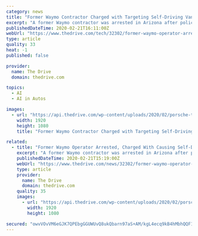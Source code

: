 ```yaml
---
category: news
title: "Former Waymo Contractor Charged with Targeting Self-Driving Vans with Brake Checks"
excerpt: "A former Waymo contractor was arrested in Arizona after police say he purposefully caused a Waymo-owned vehicle to rear-end him on a public roadway. According to local news, on Jan. 30 Raymond Tang was spotted harassing two Waymo vans on a wide stretch of highway in Tempe, Arizona. Tang began to swerve his vehicles in and out of his lane before ..."
publishedDateTime: 2020-02-21T16:11:00Z
webUrl: "https://www.thedrive.com/tech/32302/former-waymo-operator-arrested-charged-with-causing-self-driving-van-to-crash"
type: article
quality: 33
heat: -1
published: false

provider:
  name: The Drive
  domain: thedrive.com

topics:
  - AI
  - AI in Autos

images:
  - url: "https://api.thedrive.com/wp-content/uploads/2020/02/porsche-turbo-1.jpg?quality=85"
    width: 1920
    height: 1080
    title: "Former Waymo Contractor Charged with Targeting Self-Driving Vans with Brake Checks"

related:
  - title: "Former Waymo Operator Arrested, Charged With Causing Self-Driving Van to Crash"
    excerpt: "A former Waymo contractor was arrested in Arizona after police say he purposefully caused a Waymo-owned vehicle to rear-end him on a public roadway. According to local news, on Jan. 30 Raymond Tang was spotted harassing two Waymo vans on a wide stretch of highway in Tempe, Arizona. Tang began to swerve his vehicles in and out of his lane before ..."
    publishedDateTime: 2020-02-21T15:19:00Z
    webUrl: "https://www.thedrive.com/news/32302/former-waymo-operator-arrested-charged-with-causing-self-driving-van-to-crash"
    type: article
    provider:
      name: The Drive
      domain: thedrive.com
    quality: 35
    images:
      - url: "https://api.thedrive.com/wp-content/uploads/2020/02/porsche-turbo-1.jpg?quality=85"
        width: 1920
        height: 1080

secured: "owvVOvVM6eGJK7QPEbgGGUWUvQ8ukQbarn97aS+AM/kgL4ecq9kB4hMbhQQF1S4Ws9vK5jj+NQ23R1FfUUUwOe3lzkAllQ5fVGvs3dFCpVQEIPTQUk/JoE6Up6ZJMSFh77NUTKVk0JXh5yXLILWxtF10CmcnC9VHhsiUYsTw3AqCGpIFDUN61FI1edZOY7rV0XLDGpCCqT+YW+k20xRR1QPhu7vv6b17UVqJOU+tOWkktxzbxPfFDgrgDyK/4JUDb3+tnNGVcQ07bs3/QEroHkL+Mqrf6UjgjS5DBpvhro8hm3A5gyv/8sMJ+doYL0GpeHlWCpI0FxueA6hlyYoTEGpfhOkhbz3G4qv9tilV6eTLTLLgQpApmMdrUKltOBPMVQ2Pyo4ijyfM+2cLhzF/veUcBLCLIh4+FUZlsk2a4FiG318+64E6ZRnYmPohkiCAA2ZApz0+vXSxu5fKvdN9UX5sgbUFaHEAtbVQEn6SG2s=;1KOYthk3Q+azmfyv2ZqIwg=="
---
```


